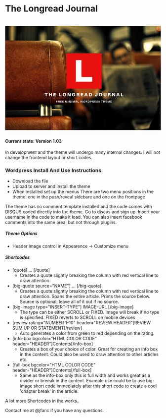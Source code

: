 The Longread Journal
===
![screenshot](screenshot.png)
===

#### Current state: Version 1.03
In development and the theme will undergo many internal changes. I will not change the frontend layout or short codes.

### Wordpress Install And Use Instructions
- Download the file
- Upload to server and install the theme
- When installed set up the menus
  There are two menu positions in the theme: one in the push/reveal sidebare and one on the frontpage

The theme has no comment template installed and the code comes with DISQUS coded directly into the theme. Go to discus and sign up. Insert your username in the code to make it load. You can also insert facebook comments into the same area, but not through plugins.

##### Theme Options
- Header image control in Appearence -> Customize menu

##### Shortcodes
- [quote] ... [/quote]
  - Creates a quote slightly breaking the column with red vertical line to draw attention.
- [big-quote source="NAME"] ... [/big-quote]
  - Creates a quote slightly breaking the column with red vertical line to draw attention. Spans the entire article. Prints the source below. Source is optional, leave all of it out if no source.
- [big-image type="INSERT-TYPE"] IMAGE-URL [/big-image]
  - The type can be either SCROLL or FIXED. Image will break if no type is specified. FIXED reverts to SCROLL on mobile devices
- [review rating="NUMBER 1-10" header="REVIEW HEADER"]REVIEW SUM UP OR STATEMENT[/review]
  - Auto generates a color from green to red depending on the rating.
- [info-box bgcolor="HTML COLOR CODE" header="HEADER"]Contents[/info-box]
  - Creates a box of your choice of color. Great for creating an info box in the content. Could also be used to draw attention to other articles etc.
- [full-box bgcolor="HTML COLOR CODE" header="HEADER"]Contents[/full-box]
  - Same as the info-box only this is full width and works great as a divider or breeak in the content. Example use could be to use big-image short code immediately after this short code to create a cool 'chapter break' in the article.

A lot more Shortcodes in the works..

Contact me at @jfanc if you have any questions.
